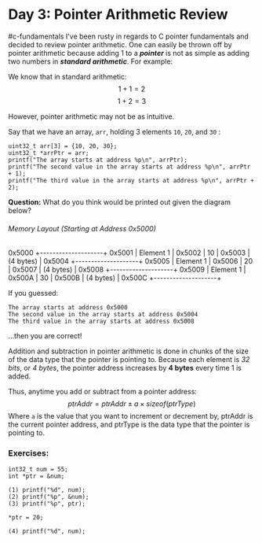 # Day 3: Pointer Arithmetic Review
#c-fundamentals
I've been rusty in regards to C pointer fundamentals and decided to review pointer arithmetic. One can easily be thrown off by pointer arithmetic because adding 1 to a ***pointer*** is not as simple as adding two numbers in ***standard arithmetic***. For example:

We know that in standard arithmetic:
$$ 1 + 1 = 2 $$
$$ 1 + 2 = 3 $$

However, pointer arithmetic may not be as intuitive. 

Say that we have an array, `arr`, holding 3 elements `10`, `20`, and `30` :

```
uint32_t arr[3] = {10, 20, 30};
uint32_t *arrPtr = arr;
printf("The array starts at address %p\n", arrPtr);
printf("The second value in the array starts at address %p\n", arrPtr + 1);
printf("The third value in the array starts at address %p\n", arrPtr + 2);
```


**Question:** What do you think would be printed out given the diagram below?
###### Memory Layout (Starting at Address 0x5000)
0x5000  +--------------------+
0x5001    |	Element 1      |
0x5002   |           10            |
0x5003   |      (4 bytes)     |
0x5004  +--------------------+
0x5005    |	Element 1      |
0x5006   |           20           |
0x5007   |      (4 bytes)     |
0x5008  +--------------------+
0x5009    |	Element 1      |
0x500A   |           30           |
0x500B   |      (4 bytes)     |
0x500C  +--------------------+


If you guessed: 
```
The array starts at address 0x5000
The second value in the array starts at address 0x5004
The third value in the array starts at address 0x5008
```

...then you are correct!

Addition and subtraction in pointer arithmetic is done in chunks of the size of the data type that the pointer is pointing to. Because each element is *32 bits*, or *4 bytes*, the pointer address increases by **4 bytes** every time 1 is added.

Thus, anytime you add or subtract from a pointer address:
$$ ptrAddr = ptrAddr \pm a \times sizeof(ptrType) $$
Where `a` is the value that you want to increment or decrement by, ptrAddr is the current pointer address, and ptrType is the data type that the pointer is pointing to. 

### Exercises:
```
int32_t num = 55;
int *ptr = &num;

(1) printf("%d", num);
(2) printf("%p", &num);
(3) printf("%p", ptr);

*ptr = 20;

(4) printf("%d", num);
```
